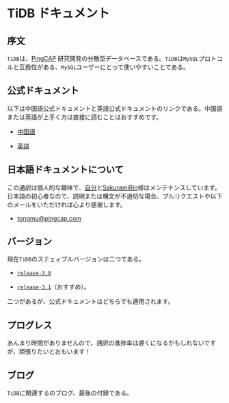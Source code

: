# TiDB ドキュメント

## 序文

`TiDB`は、[PingCAP](https://pingcap.com/en/) 研究開発の分散型データベースである。`TiDB`は`MySQL`プロトコルと互換性がある、`MySQL`ユーザーにとって使いやすいことである。

## 公式ドキュメント

以下は中国語公式ドキュメントと英語公式ドキュメントのリンクである。中国語または英語が上手く方は直接に読むことはおすすめです。

- [中国語](https://pingcap.com/docs-cn/)

- [英語](https://pingcap.com/docs/)

## 日本語ドキュメントについて

この通訳は個人的な趣味で、[自分](https://github.com/you06)と[SakuramiRin](https://github.com/SakuramiRin)様はメンテナンスしています。日本語の初心者なので、説明または構文が不適切な場合、プルリクエストや以下のメールをいただければ心より感谢します。

- [tongmu@pingcap.com](mailto:tongmu@pingcap.com)

## バージョン

現在`TiDB`のステェィブルバージョンは二つである。

- [`release-3.0`](https://github.com/pingcap/tidb/tree/release-3.0)

- [`release-3.1`](https://github.com/pingcap/tidb/tree/release-3.1)（おすすめ）。

二つがあるが、公式ドキュメントはどちらでも適用されます。

## プログレス

あんまり時間がありませんので、通訳の進捗率は遅くになるかもしれないですが、頑張りたいとおもいます！

## ブログ

`TiDB`に関連するのブログ、最後の付録である。
